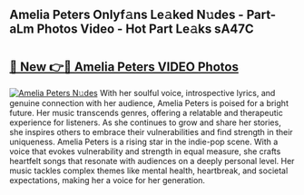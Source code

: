## Amelia Peters Onlyf𝚊ns Le𝚊ked N𝚞des - Part-aLm Photos Video - Hot Part Le𝚊ks sA47C

# <h2><a href="http://ac4569.deff.icu/?id=Amelia+Peters">🔗 New 👉🔴 Amelia Peters VIDEO Photos</a></h2>

[![Amelia Peters N𝚞des](https://i.imgur.com/rIISA9y.gif)](http://ac4569.deff.icu/?id=Amelia+Peters)
With her soulful voice, introspective lyrics, and genuine connection with her audience, Amelia Peters is poised for a bright future. Her music transcends genres, offering a relatable and therapeutic experience for listeners. As she continues to grow and share her stories, she inspires others to embrace their vulnerabilities and find strength in their uniqueness. Amelia Peters is a rising star in the indie-pop scene. With a voice that evokes vulnerability and strength in equal measure, she crafts heartfelt songs that resonate with audiences on a deeply personal level. Her music tackles complex themes like mental health, heartbreak, and societal expectations, making her a voice for her generation.
